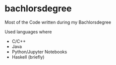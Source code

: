 # bachlorsdegree
Most of the Code written during my Bachlorsdegree

Used languages where 
- C/C++
- Java
- Python/Jupyter Notebooks
- Haskell (briefly)
